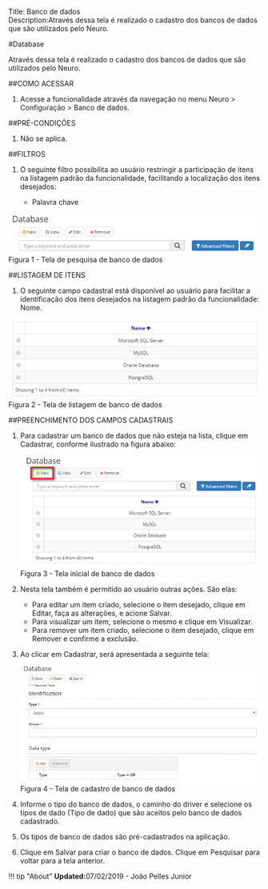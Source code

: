 Title: Banco de dados  
Description:Através dessa tela é realizado o cadastro dos bancos de dados que são utilizados pelo Neuro.  

#Database  

Através dessa tela é realizado o cadastro dos bancos de dados que são utilizados pelo Neuro.    

##COMO ACESSAR    

1. Acesse a funcionalidade através da navegação no menu Neuro > Configuração > Banco de dados.    

##PRÉ-CONDIÇÕES  

1. Não se aplica.  

##FILTROS    

1. O seguinte filtro possibilita ao usuário restringir a participação de itens na listagem padrão da funcionalidade, facilitando a localização dos itens desejados:    

   - Palavra chave       
 
 ![Screenshot](images/Data-Search.png)    
Figura 1 - Tela de pesquisa de banco de dados      
 
##LISTAGEM DE ITENS    
 
1. O seguinte campo cadastral está disponível ao usuário para facilitar a identificação dos itens desejados na listagem padrão da funcionalidade: Nome.  

 ![Screenshot](images/Data-Items.png)   
Figura 2 - Tela de listagem de banco de dados    
 
##PREENCHIMENTO DOS CAMPOS CADASTRAIS    
1. Para cadastrar um banco de dados que não esteja na lista, clique em Cadastrar, conforme ilustrado na figura abaixo:    

     ![Screenshot](images/Data-Home.png)   
    Figura 3 - Tela inicial de banco de dados    

2. Nesta tela também é permitido ao usuário outras ações. São elas:   
      - Para editar um item criado, selecione o item desejado, clique em Editar, faça as alterações, e acione Salvar.    
      - Para visualizar um item, selecione o mesmo e clique em Visualizar.    
      - Para remover um item criado, selecione o item desejado, clique em Remover e confirme a exclusão.    
  
3. Ao clicar em Cadastrar, será apresentada a seguinte tela:    

    ![Screenshot](images/Data-register.png)   
    Figura 4 - Tela de cadastro de banco de dados    

4. Informe o tipo do banco de dados, o caminho do driver e selecione os tipos de dado (Tipo de dado) que são aceitos pelo banco de dados cadastrado.    
5. Os tipos de banco de dados são pré-cadastrados na aplicação. 

6. Clique em Salvar para criar o banco de dados. Clique em Pesquisar para voltar para a tela anterior.    

!!! tip "About"
    <b>Updated:</b>07/02/2019 - João Pelles Junior
